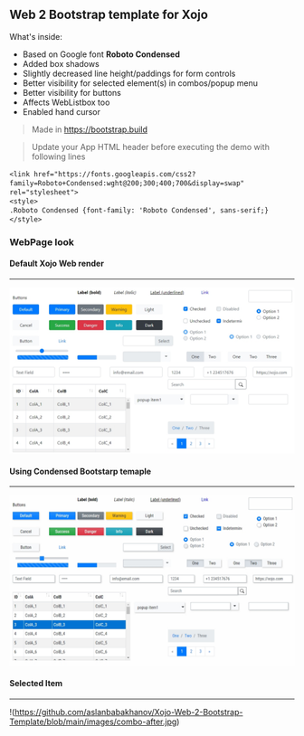 ## Web 2 Bootstrap template for Xojo

What's inside:
- Based on Google font **Roboto Condensed** 
- Added box shadows
- Slightly decreased line height/paddings for form controls
- Better visibility for selected element(s) in combos/popup menu
- Better visibility for buttons
- Affects WebListbox too
- Enabled hand cursor 

> Made in https://bootstrap.build

> Update your App HTML header before executing the demo with following lines

    <link href="https://fonts.googleapis.com/css2?family=Roboto+Condensed:wght@200;300;400;700&display=swap" rel="stylesheet">
    <style>
    .Roboto Condensed {font-family: 'Roboto Condensed', sans-serif;}
    </style>

### WebPage look

#### Default Xojo Web render
***

![Before](https://github.com/aslanbabakhanov/Xojo-Web-2-Bootstrap-Template/blob/main/images/main-before.jpg)


#### Using Condensed Bootstarp temaple
***

![After](https://github.com/aslanbabakhanov/Xojo-Web-2-Bootstrap-Template/blob/main/images/main-after.jpg)

#### Selected Item
***
!(https://github.com/aslanbabakhanov/Xojo-Web-2-Bootstrap-Template/blob/main/images/combo-after.jpg)
